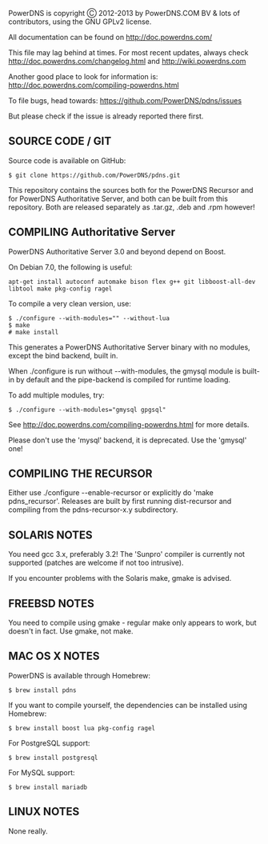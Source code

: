 PowerDNS is copyright Ⓒ 2012-2013 by PowerDNS.COM BV & lots of
contributors, using the GNU GPLv2 license.

All documentation can be found on http://doc.powerdns.com/

This file may lag behind at times. For most recent updates, always check
http://doc.powerdns.com/changelog.html and http://wiki.powerdns.com

Another good place to look for information is:
http://doc.powerdns.com/compiling-powerdns.html

To file bugs, head towards:
https://github.com/PowerDNS/pdns/issues

But please check if the issue is already reported there first.

SOURCE CODE / GIT
-----------------

Source code is available on GitHub:

    $ git clone https://github.com/PowerDNS/pdns.git
    
This repository contains the sources both for the PowerDNS Recursor and for PowerDNS Authoritative Server,
and both can be built from this repository. Both are released separately as .tar.gz, .deb and .rpm however!

COMPILING Authoritative Server
------------------------------
PowerDNS Authoritative Server 3.0 and beyond depend on Boost.

On Debian 7.0, the following is useful:

    apt-get install autoconf automake bison flex g++ git libboost-all-dev libtool make pkg-config ragel
    
To compile a very clean version, use:

    $ ./configure --with-modules="" --without-lua
    $ make
    # make install

This generates a PowerDNS Authoritative Server binary with no modules, except the bind backend,
built in.

When ./configure is run without --with-modules, the gmysql module is
built-in by default and the pipe-backend is compiled for runtime loading.

To add multiple modules, try:

    $ ./configure --with-modules="gmysql gpgsql"

See http://doc.powerdns.com/compiling-powerdns.html for more details.

Please don't use the 'mysql' backend, it is deprecated. Use the 'gmysql'
one!

COMPILING THE RECURSOR
----------------------
Either use ./configure --enable-recursor or explicitly do 'make pdns_recursor'. Releases
are built by first running dist-recursor and compiling from the pdns-recursor-x.y subdirectory.

SOLARIS NOTES
-------------
You need gcc 3.x, preferably 3.2! The 'Sunpro' compiler is currently not
supported (patches are welcome if not too intrusive).

If you encounter problems with the Solaris make, gmake is advised.

FREEBSD NOTES
-------------
You need to compile using gmake - regular make only appears to work, but doesn't in fact. Use gmake, not make.

MAC OS X NOTES
--------------

PowerDNS is available through Homebrew:

    $ brew install pdns

If you want to compile yourself, the dependencies can be installed using
Homebrew:

    $ brew install boost lua pkg-config ragel

For PostgreSQL support:

    $ brew install postgresql

For MySQL support:

    $ brew install mariadb

LINUX NOTES
-----------
None really.


